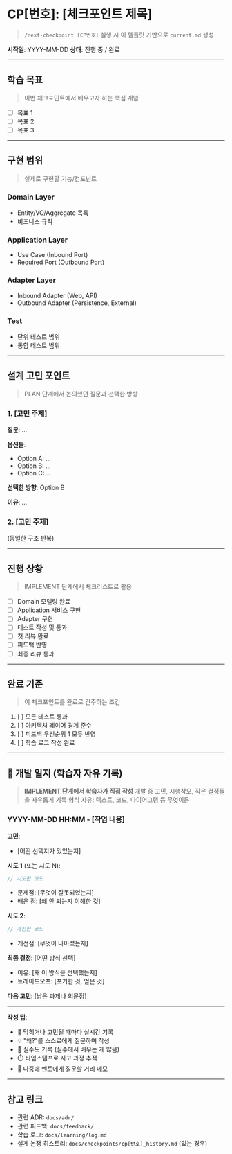 # CP[번호]: [체크포인트 제목]

> `/next-checkpoint [CP번호]` 실행 시 이 템플릿 기반으로 `current.md` 생성

**시작일**: YYYY-MM-DD
**상태**: 진행 중 / 완료

---

## 학습 목표
> 이번 체크포인트에서 배우고자 하는 핵심 개념

- [ ] 목표 1
- [ ] 목표 2
- [ ] 목표 3

---

## 구현 범위
> 실제로 구현할 기능/컴포넌트

### Domain Layer
- Entity/VO/Aggregate 목록
- 비즈니스 규칙

### Application Layer
- Use Case (Inbound Port)
- Required Port (Outbound Port)

### Adapter Layer
- Inbound Adapter (Web, API)
- Outbound Adapter (Persistence, External)

### Test
- 단위 테스트 범위
- 통합 테스트 범위

---

## 설계 고민 포인트
> PLAN 단계에서 논의했던 질문과 선택한 방향

### 1. [고민 주제]
**질문**: ...

**옵션들**:
- Option A: ...
- Option B: ...
- Option C: ...

**선택한 방향**: Option B

**이유**: ...

### 2. [고민 주제]
(동일한 구조 반복)

---

## 진행 상황
> IMPLEMENT 단계에서 체크리스트로 활용

- [ ] Domain 모델링 완료
- [ ] Application 서비스 구현
- [ ] Adapter 구현
- [ ] 테스트 작성 및 통과
- [ ] 첫 리뷰 완료
- [ ] 피드백 반영
- [ ] 최종 리뷰 통과

---

## 완료 기준
> 이 체크포인트를 완료로 간주하는 조건

1. [ ] 모든 테스트 통과
2. [ ] 아키텍처 레이어 경계 준수
3. [ ] 피드백 우선순위 1 모두 반영
4. [ ] 학습 로그 작성 완료

---

## 💭 개발 일지 (학습자 자유 기록)

> **IMPLEMENT 단계에서 학습자가 직접 작성**
> 개발 중 고민, 시행착오, 작은 결정들을 자유롭게 기록
> 형식 자유: 텍스트, 코드, 다이어그램 등 무엇이든

### YYYY-MM-DD HH:MM - [작업 내용]

**고민**:
- [어떤 선택지가 있었는지]

**시도 1** (또는 시도 N):
```kotlin
// 시도한 코드
```
- 문제점: [무엇이 잘못되었는지]
- 배운 점: [왜 안 되는지 이해한 것]

**시도 2**:
```kotlin
// 개선한 코드
```
- 개선점: [무엇이 나아졌는지]

**최종 결정**: [어떤 방식 선택]
- 이유: [왜 이 방식을 선택했는지]
- 트레이드오프: [포기한 것, 얻은 것]

**다음 고민**: [남은 과제나 의문점]

---

**작성 팁**:
- 📝 막히거나 고민될 때마다 실시간 기록
- 💡 "왜?"를 스스로에게 질문하며 작성
- 🔄 실수도 기록 (실수에서 배우는 게 많음)
- ⏱️ 타임스탬프로 사고 과정 추적
- 🤔 나중에 멘토에게 질문할 거리 메모

---

## 참고 링크
- 관련 ADR: `docs/adr/`
- 관련 피드백: `docs/feedback/`
- 학습 로그: `docs/learning/log.md`
- 설계 논쟁 히스토리: `docs/checkpoints/cp[번호]_history.md` (있는 경우)
